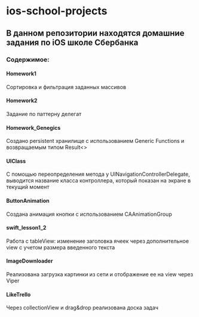# ios-school-projects 
## В данном репозитории находятся домашние задания по iOS школе Сбербанка

### Содержимое:
#### Homework1
Сортировка и фильтрация заданных массивов
#### Homework2
Задание по паттерну делегат
#### Homework_Genegics
Создано persistent хранилище с использованием Generic Functions и возвращаемым типом Result<>
#### UIClass
С помощью переопределения метода у UINavigationControllerDelegate, выводится название класса контроллера, который показан на экране в текущий момент
#### ButtonAnimation
Создана анимация кнопки с использованием CAAnimationGroup
#### swift_lesson1_2
Работа с tableView: изменение заголовка ячеек через дополнительное view с учетом размера введенного текста
#### ImageDownloader
Реализована загрузка картинки из сети и отображение ее на view через Viper
#### LikeTrello
Через collectionView и drag&drop реализована доска задач